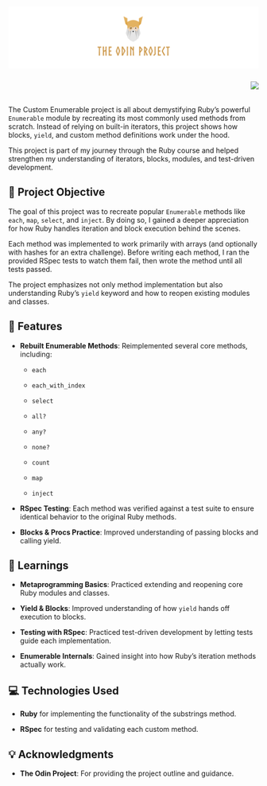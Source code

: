 # <img src="https://raw.githubusercontent.com/dsbfelipe/readme-banners/main/images/odin-project.png">

<img align="right" src="https://img.shields.io/badge/Ruby-CC342D?style=for-the-badge&logo=ruby&logoColor=white">

<br>
<br>

The Custom Enumerable project is all about demystifying Ruby’s powerful `Enumerable` module by recreating its most commonly used methods from scratch. Instead of relying on built-in iterators, this project shows how blocks, `yield`, and custom method definitions work under the hood.

This project is part of my journey through the Ruby course and helped strengthen my understanding of iterators, blocks, modules, and test-driven development.

## 📝 Project Objective

The goal of this project was to recreate popular `Enumerable` methods like `each`, `map`, `select`, and `inject`. By doing so, I gained a deeper appreciation for how Ruby handles iteration and block execution behind the scenes.

Each method was implemented to work primarily with arrays (and optionally with hashes for an extra challenge). Before writing each method, I ran the provided RSpec tests to watch them fail, then wrote the method until all tests passed.

The project emphasizes not only method implementation but also understanding Ruby’s `yield` keyword and how to reopen existing modules and classes.

## 🔧 Features

- **Rebuilt Enumerable Methods**: Reimplemented several core methods, including:

  - `each`

  - `each_with_index`

  - `select`

  - `all?`

  - `any?`

  - `none?`

  - `count`

  - `map`

  - `inject`

- **RSpec Testing**: Each method was verified against a test suite to ensure identical behavior to the original Ruby methods.

- **Blocks & Procs Practice**: Improved understanding of passing blocks and calling yield.

## 📖 Learnings

- **Metaprogramming Basics**: Practiced extending and reopening core Ruby modules and classes.

- **Yield & Blocks**: Improved understanding of how `yield` hands off execution to blocks.

- **Testing with RSpec**: Practiced test-driven development by letting tests guide each implementation.

- **Enumerable Internals**: Gained insight into how Ruby’s iteration methods actually work.

## 💻 Technologies Used

- **Ruby** for implementing the functionality of the substrings method.

- **RSpec** for testing and validating each custom method.

## 💡 Acknowledgments

- **The Odin Project**: For providing the project outline and guidance.
